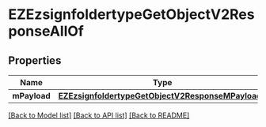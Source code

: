 # EZEzsignfoldertypeGetObjectV2ResponseAllOf

## Properties
Name | Type | Description | Notes
------------ | ------------- | ------------- | -------------
**mPayload** | [**EZEzsignfoldertypeGetObjectV2ResponseMPayload***](EZEzsignfoldertypeGetObjectV2ResponseMPayload.md) |  | 

[[Back to Model list]](../README.md#documentation-for-models) [[Back to API list]](../README.md#documentation-for-api-endpoints) [[Back to README]](../README.md)


